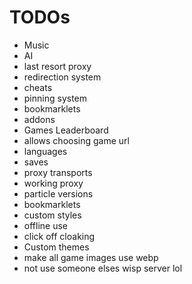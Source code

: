 # TODOs

- Music
- AI
- last resort proxy
- redirection system
- cheats
- pinning system
- bookmarklets
- addons
- Games Leaderboard
- allows choosing game url
- languages
- saves
- proxy transports
- working proxy
- particle versions
- bookmarklets
- custom styles
- offline use
- click off cloaking
- Custom themes
- make all game images use webp
- not use someone elses wisp server lol